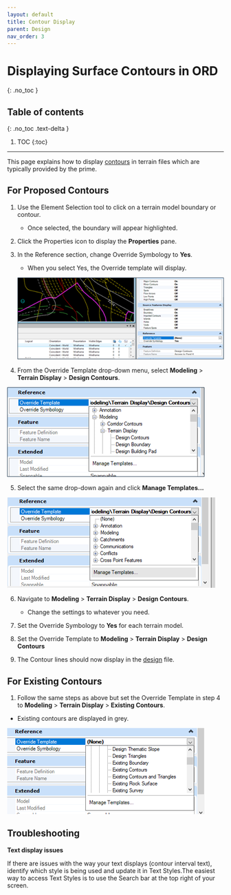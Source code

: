 ```yaml
---
layout: default
title: Contour Display
parent: Design
nav_order: 3
---
```


# Displaying Surface Contours in ORD
{: .no_toc }

## Table of contents
{: .no_toc .text-delta }

1. TOC
{:toc}

---

This page explains how to display [contours] in terrain files which are typically provided by the prime.

## For Proposed Contours

1.  Use the Element Selection tool to click on a terrain model boundary or contour. 

    -   Once selected, the boundary will appear highlighted.

2.  Click the Properties icon to display the **Properties** pane.

3.  In the Reference section, change Override Symbology to **Yes**.

    -   When you select Yes, the Override template will display.

    ![](../assets/images/contour-highlighted.png)

4.  From the Override Template drop-down menu, select **Modeling** > **Terrain Display** > **Design Contours**.

![](../assets/images/design-contours.png)

5.  Select the same drop-down again and click **Manage Templates...**

![](../assets/images/manage-templates.png)

6.  Navigate to **Modeling** > **Terrain Display** > **Design Contours**.

    -   Change the settings to whatever you need. 

7.  Set the Override Symbology to **Yes** for each terrain model.

8.  Set the Override Template to **Modeling** > **Terrain Display** > **Design Contours**

9.  The Contour lines should now display in the [design] file. 

## For Existing Contours

1.  Follow the same steps as above but set the Override Template in step 4 to **Modeling** > **Terrain Display** > **Existing Contours**.

-   Existing contours are displayed in grey.

![](../assets/images/existing-contours.png)

## Troubleshooting

**Text display issues**

If there are issues with the way your text displays (contour interval text), identify which style is being used and update it in Text Styles.The easiest way to access Text Styles is to use the Search bar at the top right of your screen.

[contours]: /docs/glossary#contours
[design]: /docs/glossary#design-file